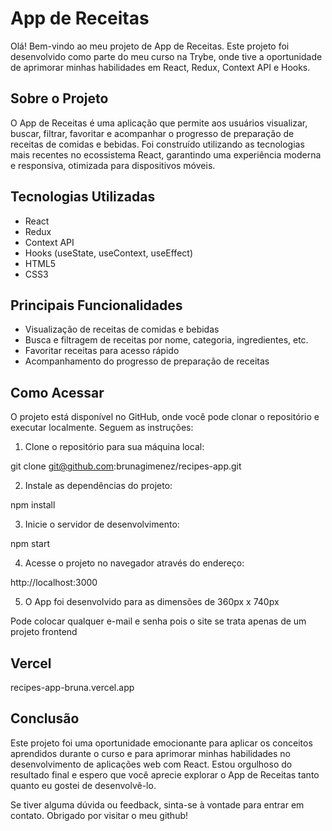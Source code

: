 # App de Receitas

Olá! Bem-vindo ao meu projeto de App de Receitas. Este projeto foi desenvolvido como parte do meu curso na Trybe, onde tive a oportunidade de aprimorar minhas habilidades em React, Redux, Context API e Hooks.

## Sobre o Projeto

O App de Receitas é uma aplicação que permite aos usuários visualizar, buscar, filtrar, favoritar e acompanhar o progresso de preparação de receitas de comidas e bebidas. Foi construído utilizando as tecnologias mais recentes no ecossistema React, garantindo uma experiência moderna e responsiva, otimizada para dispositivos móveis.

## Tecnologias Utilizadas

- React
- Redux
- Context API
- Hooks (useState, useContext, useEffect)
- HTML5
- CSS3

## Principais Funcionalidades

- Visualização de receitas de comidas e bebidas
- Busca e filtragem de receitas por nome, categoria, ingredientes, etc.
- Favoritar receitas para acesso rápido
- Acompanhamento do progresso de preparação de receitas

## Como Acessar

O projeto está disponível no GitHub, onde você pode clonar o repositório e executar localmente. Seguem as instruções:

1. Clone o repositório para sua máquina local:

git clone git@github.com:brunagimenez/recipes-app.git


2. Instale as dependências do projeto:

npm install


3. Inicie o servidor de desenvolvimento:

npm start


4. Acesse o projeto no navegador através do endereço:

http://localhost:3000


5. O App foi desenvolvido para as dimensões de 360px x 740px

Pode colocar qualquer e-mail e senha pois o site se trata apenas de um projeto frontend



## Vercel

recipes-app-bruna.vercel.app

## Conclusão

Este projeto foi uma oportunidade emocionante para aplicar os conceitos aprendidos durante o curso e para aprimorar minhas habilidades no desenvolvimento de aplicações web com React. Estou orgulhoso do resultado final e espero que você aprecie explorar o App de Receitas tanto quanto eu gostei de desenvolvê-lo.

Se tiver alguma dúvida ou feedback, sinta-se à vontade para entrar em contato. Obrigado por visitar o meu github!
